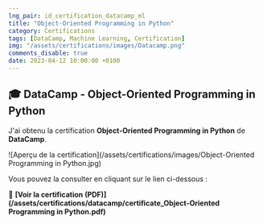 ```yaml
---
lng_pair: id_certification_datacamp_ml
title: "Object-Oriented Programming in Python"
category: Certifications
tags: [DataCamp, Machine Learning, Certification]
img: "/assets/certifications/images/Datacamp.png"
comments_disable: true
date: 2023-04-12 10:00:00 +0100
---
```


## 🎓 DataCamp - Object-Oriented Programming in Python

J'ai obtenu la certification **Object-Oriented Programming in Python** de **DataCamp**.

![Aperçu de la certification](/assets/certifications/images/Object-Oriented Programming in Python.jpg)  

Vous pouvez la consulter en cliquant sur le lien ci-dessous :

📜 **[Voir la certification (PDF)](/assets/certifications/datacamp/certificate_Object-Oriented Programming in Python.pdf)** 
